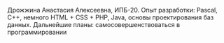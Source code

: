 Дрожжина Анастасия Алексеевна, ИПБ-20.
Опыт разработки: 
Pascal, C++, немного HTML + CSS + PHP, Java, основы проектирования баз данных. 
Дальнейшие планы:
самосовершенствоваться в программировании
